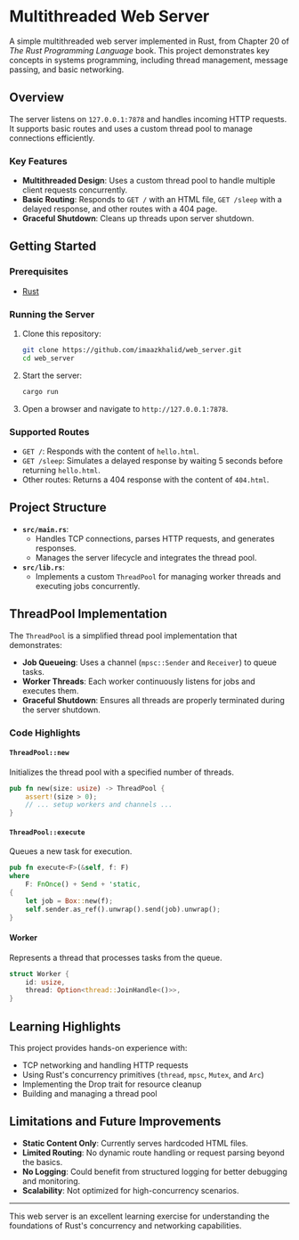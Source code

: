# Multithreaded Web Server

A simple multithreaded web server implemented in Rust, from Chapter 20 of *The Rust Programming Language* book. This project demonstrates key concepts in systems programming, including thread management, message passing, and basic networking.

## Overview

The server listens on `127.0.0.1:7878` and handles incoming HTTP requests. It supports basic routes and uses a custom thread pool to manage connections efficiently.

### Key Features

- **Multithreaded Design**: Uses a custom thread pool to handle multiple client requests concurrently.
- **Basic Routing**: Responds to `GET /` with an HTML file, `GET /sleep` with a delayed response, and other routes with a 404 page.
- **Graceful Shutdown**: Cleans up threads upon server shutdown.

## Getting Started

### Prerequisites

- [Rust](https://www.rust-lang.org/tools/install)

### Running the Server

1. Clone this repository:

    ```sh
    git clone https://github.com/imaazkhalid/web_server.git
    cd web_server
    ```

2. Start the server:

    ```sh
    cargo run
    ```

3. Open a browser and navigate to `http://127.0.0.1:7878`.  

### Supported Routes

- `GET /`: Responds with the content of `hello.html`.
- `GET /sleep`: Simulates a delayed response by waiting 5 seconds before returning `hello.html`.
- Other routes: Returns a 404 response with the content of `404.html`.

## Project Structure

- **`src/main.rs`**: 
  - Handles TCP connections, parses HTTP requests, and generates responses.
  - Manages the server lifecycle and integrates the thread pool.
- **`src/lib.rs`**: 
  - Implements a custom `ThreadPool` for managing worker threads and executing jobs concurrently.

## ThreadPool Implementation

The `ThreadPool` is a simplified thread pool implementation that demonstrates:

- **Job Queueing**: Uses a channel (`mpsc::Sender` and `Receiver`) to queue tasks.
- **Worker Threads**: Each worker continuously listens for jobs and executes them.
- **Graceful Shutdown**: Ensures all threads are properly terminated during the server shutdown.

### Code Highlights

#### `ThreadPool::new`
Initializes the thread pool with a specified number of threads.

```rust
pub fn new(size: usize) -> ThreadPool {
    assert!(size > 0);
    // ... setup workers and channels ...
}
```

#### `ThreadPool::execute`
Queues a new task for execution.

```rust
pub fn execute<F>(&self, f: F)
where
    F: FnOnce() + Send + 'static,
{
    let job = Box::new(f);
    self.sender.as_ref().unwrap().send(job).unwrap();
}
```

#### Worker
Represents a thread that processes tasks from the queue.

```rust
struct Worker {
    id: usize,
    thread: Option<thread::JoinHandle<()>>,
}
```

## Learning Highlights

This project provides hands-on experience with:

- TCP networking and handling HTTP requests
- Using Rust's concurrency primitives (`thread`, `mpsc`, `Mutex`, and `Arc`)
- Implementing the Drop trait for resource cleanup
- Building and managing a thread pool

## Limitations and Future Improvements

- **Static Content Only**: Currently serves hardcoded HTML files.
- **Limited Routing**: No dynamic route handling or request parsing beyond the basics.
- **No Logging**: Could benefit from structured logging for better debugging and monitoring.
- **Scalability**: Not optimized for high-concurrency scenarios.

---

This web server is an excellent learning exercise for understanding the foundations of Rust's concurrency and networking capabilities.